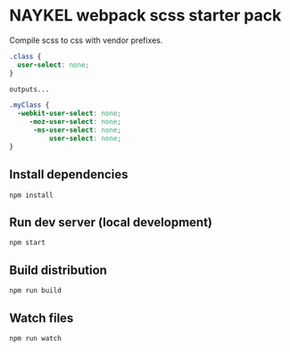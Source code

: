 # NAYKEL webpack scss starter pack

Compile scss to css with vendor prefixes.

``` css
.class {
  user-select: none; 
}

outputs...

.myClass {
  -webkit-user-select: none;
     -moz-user-select: none;
      -ms-user-select: none;
          user-select: none; 
}
```

## Install dependencies
`npm install`

## Run dev server (local development)
`npm start`

## Build distribution
`npm run build`

## Watch files
`npm run watch`
